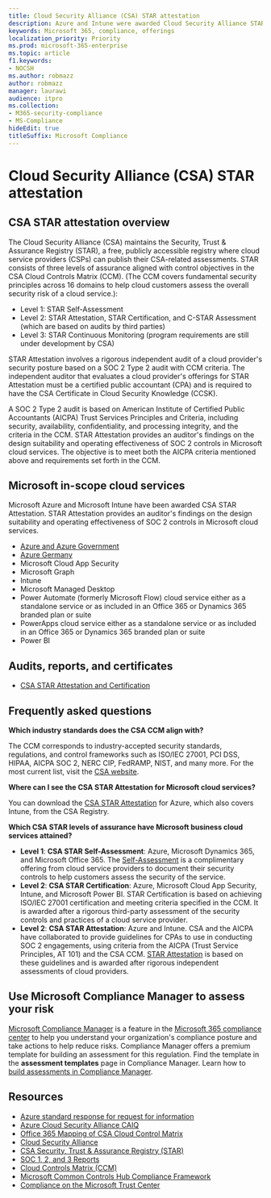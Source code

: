 ```yaml
---
title: Cloud Security Alliance (CSA) STAR attestation
description: Azure and Intune were awarded Cloud Security Alliance STAR attestation based on an independent audit.
keywords: Microsoft 365, compliance, offerings
localization_priority: Priority
ms.prod: microsoft-365-enterprise
ms.topic: article
f1.keywords:
- NOCSH
ms.author: robmazz
author: robmazz
manager: laurawi
audience: itpro
ms.collection:
- M365-security-compliance
- MS-Compliance
hideEdit: true
titleSuffix: Microsoft Compliance
---
```


# Cloud Security Alliance (CSA) STAR attestation

## CSA STAR attestation overview

The Cloud Security Alliance (CSA) maintains the Security, Trust & Assurance Registry (STAR), a free, publicly accessible registry where cloud service providers (CSPs) can publish their CSA-related assessments. STAR consists of three levels of assurance aligned with control objectives in the CSA Cloud Controls Matrix (CCM). (The CCM covers fundamental security principles across 16 domains to help cloud customers assess the overall security risk of a cloud service.):

- Level 1: STAR Self-Assessment
- Level 2: STAR Attestation, STAR Certification, and C-STAR Assessment (which are based on audits by third parties)
- Level 3: STAR Continuous Monitoring (program requirements are still under development by CSA)

STAR Attestation involves a rigorous independent audit of a cloud provider's security posture based on a SOC 2 Type 2 audit with CCM criteria. The independent auditor that evaluates a cloud provider's offerings for STAR Attestation must be a certified public accountant (CPA) and is required to have the CSA Certificate in Cloud Security Knowledge (CCSK).  
  
A SOC 2 Type 2 audit is based on American Institute of Certified Public Accountants (AICPA) Trust Services Principles and Criteria, including security, availability, confidentiality, and processing integrity, and the criteria in the CCM. STAR Attestation provides an auditor's findings on the design suitability and operating effectiveness of SOC 2 controls in Microsoft cloud services. The objective is to meet both the AICPA criteria mentioned above and requirements set forth in the CCM.

## Microsoft in-scope cloud services

Microsoft Azure and Microsoft Intune have been awarded CSA STAR Attestation. STAR Attestation provides an auditor's findings on the design suitability and operating effectiveness of SOC 2 controls in Microsoft cloud services.

- [Azure and Azure Government](https://aka.ms/AzureCompliance)
- [Azure Germany](https://aka.ms/AzureCompliance)
- Microsoft Cloud App Security
- Microsoft Graph
- Intune
- Microsoft Managed Desktop
- Power Automate (formerly Microsoft Flow) cloud service either as a standalone service or as included in an Office 365 or Dynamics 365 branded plan or suite
- PowerApps cloud service either as a standalone service or as included in an Office 365 or Dynamics 365 branded plan or suite 
- Power BI

## Audits, reports, and certificates

- [CSA STAR Attestation and Certification](https://cloudsecurityalliance.org/star/registry/microsoft/)

## Frequently asked questions

**Which industry standards does the CSA CCM align with?**

The CCM corresponds to industry-accepted security standards, regulations, and control frameworks such as ISO/IEC 27001, PCI DSS, HIPAA, AICPA SOC 2, NERC CIP, FedRAMP, NIST, and many more. For the most current list, visit the [CSA website](https://cloudsecurityalliance.org/).

**Where can I see the CSA STAR Attestation for Microsoft cloud services?**

You can download the [CSA STAR Attestation](https://aka.ms/CSASTAR-Attestation) for Azure, which also covers Intune, from the CSA Registry.

**Which CSA STAR levels of assurance have Microsoft business cloud services attained?**

- **Level 1**: **CSA STAR Self-Assessment**: Azure, Microsoft Dynamics 365, and Microsoft Office 365. The [Self-Assessment](offering-csa-star-self-assessment.md) is a complimentary offering from cloud service providers to document their security controls to help customers assess the security of the service.
- **Level 2**: **CSA STAR Certification**: Azure, Microsoft Cloud App Security, Intune, and Microsoft Power BI. STAR Certification is based on achieving ISO/IEC 27001 certification and meeting criteria specified in the CCM. It is awarded after a rigorous third-party assessment of the security controls and practices of a cloud service provider.
- **Level 2**: **CSA STAR Attestation**: Azure and Intune. CSA and the AICPA have collaborated to provide guidelines for CPAs to use in conducting SOC 2 engagements, using criteria from the AICPA (Trust Service Principles, AT 101) and the CSA CCM. [STAR Attestation](offering-CSA-STAR-Attestation.md) is based on these guidelines and is awarded after rigorous independent assessments of cloud providers.

## Use Microsoft Compliance Manager to assess your risk

[Microsoft Compliance Manager](https://docs.microsoft.com/microsoft-365/compliance/compliance-manager) is a feature in the [Microsoft 365 compliance center](https://docs.microsoft.com/microsoft-365/compliance/microsoft-365-compliance-center) to help you understand your organization's compliance posture and take actions to help reduce risks. Compliance Manager offers a premium template for building an assessment for this regulation. Find the template in the **assessment templates** page in Compliance Manager. Learn how to [build assessments in Compliance Manager](https://docs.microsoft.com/microsoft-365/compliance/compliance-manager-assessments).

## Resources

- [Azure standard response for request for information](https://aka.ms/AzureStandardRequestForInformation)
- [Azure Cloud Security Alliance CAIQ](https://aka.ms/AzureCSACAIQ)
- [Office 365 Mapping of CSA Cloud Control Matrix](https://aka.ms/Office365CSACloudControlMatrix)
- [Cloud Security Alliance](https://cloudsecurityalliance.org/)
- [CSA Security, Trust & Assurance Registry (STAR)](https://cloudsecurityalliance.org/star/)
- [SOC 1, 2, and 3 Reports](offering-soc.md)
- [Cloud Controls Matrix (CCM)](https://cloudsecurityalliance.org/group/cloud-controls-matrix/)
- [Microsoft Common Controls Hub Compliance Framework](https://www.microsoft.com/trust-center/compliance/compliance-overview)
- [Compliance on the Microsoft Trust Center](https://www.microsoft.com/trust-center/compliance/compliance-overview)
